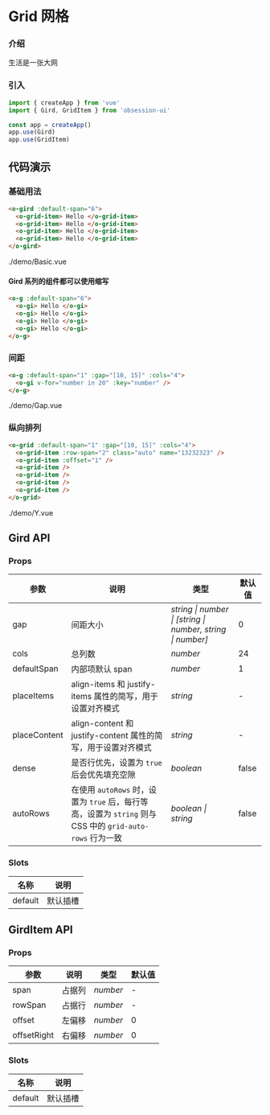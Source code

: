 # Grid 网格

### 介绍

生活是一张大网

### 引入

```js
import { createApp } from 'vue'
import { Gird, GridItem } from 'obsession-ui'

const app = createApp()
app.use(Gird)
app.use(GridItem)
```

## 代码演示

### 基础用法

```html
<o-gird :default-span="6">
  <o-grid-item> Hello </o-grid-item>
  <o-grid-item> Hello </o-grid-item>
  <o-grid-item> Hello </o-grid-item>
  <o-grid-item> Hello </o-grid-item>
</o-gird>
```

<demo-code transform>./demo/Basic.vue</demo-code>

#### Gird 系列的组件都可以使用缩写

```html
<o-g :default-span="6">
  <o-gi> Hello </o-gi>
  <o-gi> Hello </o-gi>
  <o-gi> Hello </o-gi>
  <o-gi> Hello </o-gi>
</o-g>
```

### 间距

```html
<o-g :default-span="1" :gap="[10, 15]" :cols="4">
  <o-gi v-for="number in 20" :key="number" />
</o-g>
```

<demo-code transform>./demo/Gap.vue</demo-code>

### 纵向排列

```html
<o-grid :default-span="1" :gap="[10, 15]" :cols="4">
  <o-grid-item :row-span="2" class="auto" name="13232323" />
  <o-grid-item :offset="1" />
  <o-grid-item />
  <o-grid-item />
  <o-grid-item />
  <o-grid-item />
</o-grid>
```

<demo-code transform>./demo/Y.vue</demo-code>

## Gird API

### Props

| 参数         | 说明                                                          | 类型                                                       | 默认值 |
| ------------ | ------------------------------------------------------------- | ---------------------------------------------------------- | ------ |
| gap          | 间距大小                                                      | _string \| number \| [string \| number, string \| number]_ | 0      |
| cols         | 总列数                                                        | _number_                                                   | 24     |
| defaultSpan  | 内部项默认 span                                               | _number_                                                   | 1      |
| placeItems   | align-items 和 justify-items 属性的简写，用于设置对齐模式     | _string_                                                   | -      |
| placeContent | align-content 和 justify-content 属性的简写，用于设置对齐模式 | _string_                                                   | -      |
| dense        | 是否行优先，设置为 `true` 后会优先填充空隙                    | _boolean_                                                  | false  |
| autoRows | 在使用 `autoRows` 时，设置为 `true` 后，每行等高，设置为 `string` 则与 CSS 中的 `grid-auto-rows` 行为一致              | _boolean \| string_                                                  | false  |

### Slots

| 名称    | 说明     |
| ------- | -------- |
| default | 默认插槽 |

## GirdItem API

### Props

| 参数        | 说明   | 类型     | 默认值 |
| ----------- | ------ | -------- | ------ |
| span        | 占据列 | _number_ | -      |
| rowSpan     | 占据行 | _number_ | -      |
| offset      | 左偏移 | _number_ | 0      |
| offsetRight | 右偏移 | _number_ | 0      |

### Slots

| 名称    | 说明     |
| ------- | -------- |
| default | 默认插槽 |
